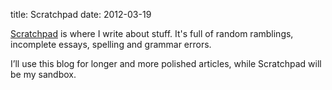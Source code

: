title: Scratchpad
date: 2012-03-19

[Scratchpad][1] is where I write about stuff. It's full of random ramblings,
incomplete essays, spelling and grammar errors.

I’ll use this blog for longer and more polished articles, while Scratchpad
will be my sandbox.

[1]: http://henry.precheur.org/scratchpad
